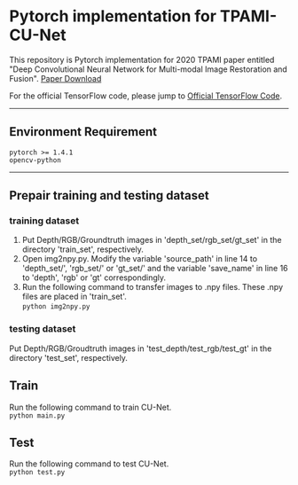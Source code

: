 # Pytorch implementation for TPAMI-CU-Net
This repository is Pytorch implementation for 2020 TPAMI paper entitled "Deep Convolutional Neural Network for Multi-modal Image Restoration and Fusion". [Paper Download](https://drive.google.com/file/d/1Nt4VOWNb8LxEt2TXd9OI0nNsFQSeCFeT/view?usp=sharing)

For the official TensorFlow code, please jump to [Official TensorFlow Code](https://github.com/cindydeng1991/TPAMI-CU-Net).
***
## Environment Requirement
    pytorch >= 1.4.1  
    opencv-python
***
## Prepair training and testing dataset
### training dataset
1. Put Depth/RGB/Groundtruth images in 'depth_set/rgb_set/gt_set' in the directory 'train_set', respectively.  
2. Open img2npy.py. Modify the variable 'source_path' in line 14 to 'depth_set/', 'rgb_set/' or 'gt_set/' and the variable 'save_name' in line 16 to 'depth', 'rgb' or 'gt' correspondingly.
3. Run the following command to transfer images to .npy files. These .npy files are placed in 'train_set'.  
`python img2npy.py`  
### testing dataset  
Put Depth/RGB/Groudtruth images in 'test_depth/test_rgb/test_gt' in the directory 'test_set', respectively.
## Train
Run the following command to train CU-Net.  
`python main.py`
## Test
Run the following command to test CU-Net.  
`python test.py`